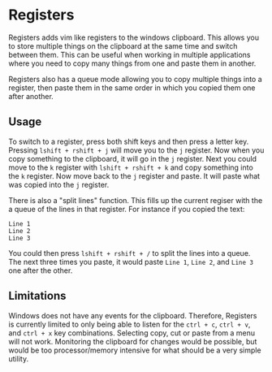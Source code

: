 # Registers

Registers adds vim like registers to the windows clipboard. This allows you to
store multiple things on the clipboard at the same time and switch between them.
This can be useful when working in multiple applications where you need to copy
many things from one and paste them in another.

Registers also has a queue mode allowing you to copy multiple things into a
register, then paste them in the same order in which you copied them one after
another.

## Usage

To switch to a register, press both shift keys and then press a letter key.
Pressing `lshift + rshift + j` will move you to the `j` register. Now when you
copy something to the clipboard, it will go in the `j` register. Next you could
move to the `k` register with `lshift + rshift + k` and copy something into the
`k` register. Now move back to the `j` register and paste. It will paste what
was copied into the `j` register.

There is also a "split lines" function. This fills up the current regiser with
the a queue of the lines in that register. For instance if you copied the text:
```
Line 1
Line 2
Line 3
```
You could then press `lshift + rshift + /` to split the lines into a queue. The
next three times you paste, it would paste `Line 1`, `Line 2`, and `Line 3` one
after the other.

## Limitations

Windows does not have any events for the clipboard. Therefore, Registers is
currently limited to only being able to listen for the `ctrl + c`, `ctrl + v`, and
`ctrl + x` key combinations. Selecting copy, cut or paste from a menu will not
work. Monitoring the clipboard for changes would be possible, but would be too
processor/memory intensive for what should be a very simple utility.

